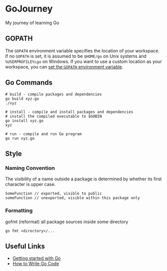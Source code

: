 # GoJourney
My journey of learning Go

## GOPATH

The `GOPATH` environment variable specifies the location of your workspace. If no `GOPATH` is set, it is assumed to be `$HOME/go` on Unix systems and `%USERPROFILE%\go` on Windows. If you want to use a custom location as your workspace, you can [set the `GOPATH` environment variable](https://github.com/golang/go/wiki/SettingGOPATH).

## Go Commands

```console
# build - compile packages and dependencies
go build xyz.go
./xyz
```

```console
# install - compile and install packages and dependencies
# install the compiled executable to $GOBIN
go install xyz.go
xyz
```

```console
# run - compile and run Go program
go run xyz.go
```

## Style

### Naming Convention

The visibility of a name outside a package is determined by whether its first character is upper case.

```
SomeFunction // exported, visible to public
someFunction // unexported, visible within this package only
```

### Formatting

gofmt (reformat) all package sources inside some directory

`go fmt <directory>/...`

## Useful Links

* [Getting started with Go](https://github.com/golang/go/wiki#getting-started-with-go)
* [How to Write Go Code](https://golang.org/doc/code.html)
